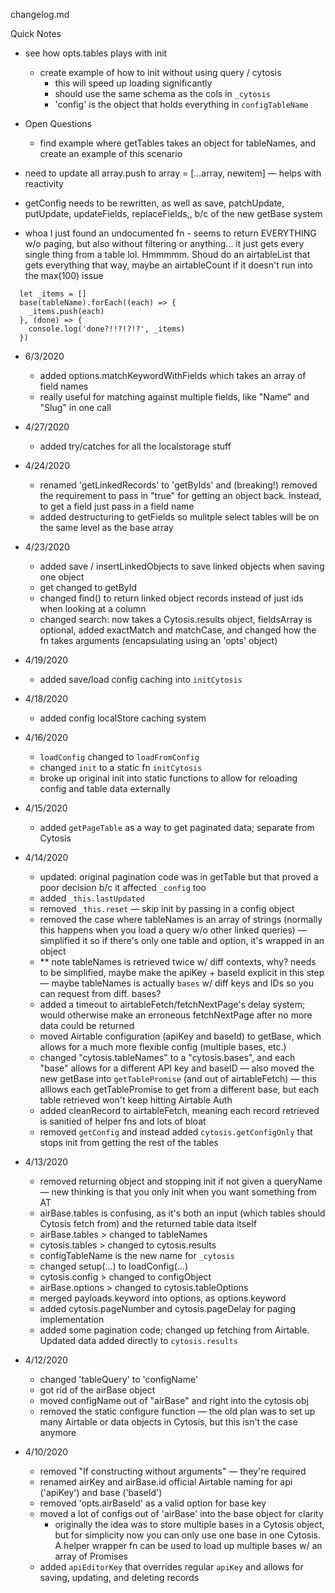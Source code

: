 changelog.md


Quick Notes
- see how opts.tables plays with init
	- create example of how to init without using query / cytosis
		- this will speed up loading significantly
		- should use the same schema as the cols in `_cytosis`
		- 'config' is the object that holds everything in `configTableName`
- Open Questions
	- find example where getTables takes an object for tableNames, and create an example of this scenario
- need to update all array.push to array = [...array, newitem] — helps with reactivity
- getConfig needs to be rewritten, as well as save, patchUpdate, putUpdate, updateFields, replaceFields,, b/c of the new getBase system

- whoa I just found an undocumented fn - seems to return EVERYTHING w/o paging, but also without filtering or anything... it just gets every single thing from a table lol. Hmmmmm. Shoud do an airtableList that gets everything that way, maybe an airtableCount if it doesn't run into the max(100) issue
```
  let _items = []
  base(tableName).forEach((each) => {
    _items.push(each)
  }, (done) => {
    console.log('done?!!?!?!?', _items)
  })
```

- 6/3/2020
	- added options.matchKeywordWithFields which takes an array of field names
	- really useful for matching against multiple fields, like "Name" and "Slug" in one call

- 4/27/2020
	- added try/catches for all the localstorage stuff

- 4/24/2020
	- renamed 'getLinkedRecords' to 'getByIds' and (breaking!) removed the requirement to pass in "true" for getting an object back. Instead, to get a field just pass in a field name
	- added destructuring to getFields so mulitple select tables will be on the same level as the base array

- 4/23/2020
	- added save / insertLinkedObjects to save linked objects when saving one object
	- get changed to getById
	- changed find() to return linked object records instead of just ids when looking at a column
	- changed search: now takes a Cytosis.results object, fieldsArray is optional, added exactMatch and matchCase, and changed how the fn takes arguments (encapsulating using an 'opts' object)


- 4/19/2020
	- added save/load config caching into `initCytosis`

- 4/18/2020
	- added config localStore caching system

- 4/16/2020
	- `loadConfig` changed to `loadFromConfig` 
	- changed `init` to a static fn `initCytosis`
	- broke up original init into static functions to allow for reloading config and table data externally

- 4/15/2020
	- added `getPageTable` as a way to get paginated data; separate from Cytosis


- 4/14/2020
	- updated: original pagination code was in getTable but that proved a poor decision b/c it affected `_config` too
	- added `_this.lastUpdated` 
	- removed `_this.reset` — skip init by passing in a config object
	- removed the case where tableNames is an array of strings (normally this happens when you load a query w/o other linked queries) — simplified it so if there's only one table and option, it's wrapped in an object
	- ** note tableNames is retrieved twice w/ diff contexts, why? needs to be simplified, maybe make the apiKey + baseId explicit in this step — maybe tableNames is actually `bases` w/ diff keys and IDs so you can request from diff. bases?
	- added a timeout to airtableFetch/fetchNextPage's delay system; would otherwise make an erroneous fetchNextPage after no more data could be returned
	- moved Airtable configuration (apiKey and baseId) to getBase, which allows for a much more flexible config (multiple bases, etc.)
	- changed "cytosis.tableNames" to a "cytosis.bases", and each "base" allows for a different API key and baseID — also moved the new getBase into `getTablePromise` (and out of airtableFetch) — this alllows each getTablePromise to get from a different base, but each table retrieved won't keep hitting Airtable Auth
	- added cleanRecord to airtableFetch, meaning each record retrieved is sanitied of helper fns and lots of bloat
	- removed `getConfig` and instead added `cytosis.getConfigOnly` that stops init from getting the rest of the tables

- 4/13/2020
	- removed returning object and stopping init if not given a queryName — new thinking is that you only init when you want something from AT
	- airBase.tables is confusing, as it's both an input (which tables should Cytosis fetch from) and the returned table data itself
	- airBase.tables > changed to tableNames
	- cytosis.tables > changed to cytosis.results
	- configTableName is the new name for `_cytosis`
	- changed setup(...) to loadConfig(...)
	- cytosis.config > changed to configObject
	- airBase.options > changed to cytosis.tableOptions
	- merged payloads.keyword into options, as options.keyword
	- added cytosis.pageNumber and cytosis.pageDelay for paging implementation
	- added some pagination code; changed up fetching from Airtable. Updated data added directly to `cytosis.results`

- 4/12/2020
	- changed 'tableQuery' to 'configName'
	- got rid of the airBase object
	- moved configName out of "airBase" and right into the cytosis obj
	- removed the static configure function — the old plan was to set up many Airtable or data objects in Cytosis, but this isn't the case anymore

- 4/10/2020
	- removed "If constructing without arguments" — they're required
	- renamed airKey and airBase.id official Airtable naming for api ('apiKey') and base ('baseId')
	- removed 'opts.airBaseId' as a valid option for base key
	- moved a lot of configs out of 'airBase' into the base object for clarity
		- originally the idea was to store multiple bases in a Cytosis object, but for simplicity now you can only use one base in one Cytosis. A helper wrapper fn can be used to load up multiple bases w/ an array of Promises
	- added `apiEditorKey` that overrides regular `apiKey` and allows for saving, updating, and deleting records 







